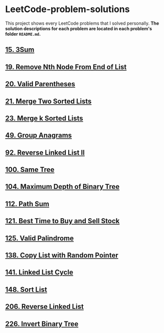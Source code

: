 # LeetCode-problem-solutions
This project shows every LeetCode problems that I solved personally. 
**The solution descriptions for each problem are located in each problem's folder `README.md`.**

## [15. 3Sum](15.%203Sum/)
## [19. Remove Nth Node From End of List](19.%20Remove%20Nth%20Node%20From%20End%20of%20List/)
## [20. Valid Parentheses](20.%20Valid%20Parentheses/)
## [21. Merge Two Sorted Lists](21.%20Merge%20Two%20Sorted%20Lists/)
## [23. Merge k Sorted Lists](23.%20Merge%20k%20Sorted%20Lists/)
## [49. Group Anagrams](49.%20Group%20Anagrams/)
## [92. Reverse Linked List II](92.%20Reverse%20Linked%20List%20II/)
## [100. Same Tree](100.%20Same%20Tree/)
## [104. Maximum Depth of Binary Tree](104.%20Maximum%20Depth%20of%20Binary%20Tree/)
## [112. Path Sum](112.%20Path%20Sum/)
## [121. Best Time to Buy and Sell Stock](121.%20Best%20Time%20to%20Buy%20and%20Sell%20Stock/)
## [125. Valid Palindrome](125.%20Valid%20Palindrome/)
## [138. Copy List with Random Pointer](138.%20Copy%20List%20with%20Random%20Pointer/)
## [141. Linked List Cycle](141.%20Linked%20List%20Cycle/)
## [148. Sort List](148.%20Sort%20List/)
## [206. Reverse Linked List](206.%20Reverse%20Linked%20List/)
## [226. Invert Binary Tree](226.%20Invert%20Binary%20Tree/)